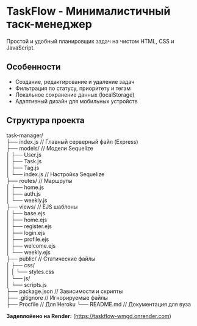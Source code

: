 # TaskFlow - Минималистичный таск-менеджер

Простой и удобный планировщик задач на чистом HTML, CSS и JavaScript.

## Особенности
*   Создание, редактирование и удаление задач
*   Фильтрация по статусу, приоритету и тегам
*   Локальное сохранение данных (localStorage)
*   Адаптивный дизайн для мобильных устройств

## Структура проекта  
task-manager/  
├── index.js              // Главный серверный файл (Express)  
├── models/               // Модели Sequelize  
│   ├── User.js  
│   ├── Task.js  
│   ├── Tag.js  
│   └── index.js          // Настройка Sequelize  
├── routes/               // Маршруты  
│   ├── home.js  
│   ├── auth.js  
│   └── weekly.js  
├── views/                // EJS шаблоны  
│   ├── base.ejs  
│   ├── home.ejs   
│   ├── register.ejs  
│   ├── login.ejs  
│   ├── profile.ejs  
│   ├── welcome.ejs  
│   └── weekly.ejs  
├── public/               // Статические файлы  
│   ├── css/  
│   │   └── styles.css  
│   └── js/  
│       └── scripts.js  
├── package.json          // Зависимости и скрипты  
├── .gitignore            // Игнорируемые файлы  
├── Procfile              // Для Heroku
└── README.md             // Документация для вуза

**Задеплойено на Render:** (https://taskflow-wmgd.onrender.com)

